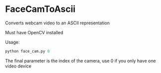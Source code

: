 # FaceCamToAscii
Converts webcam video to an ASCII representation

Must have OpenCV installed

Usage:
```python
python face_cam.py 0
```
The final parameter is the index of the camera, use 0 if you only have one video device

